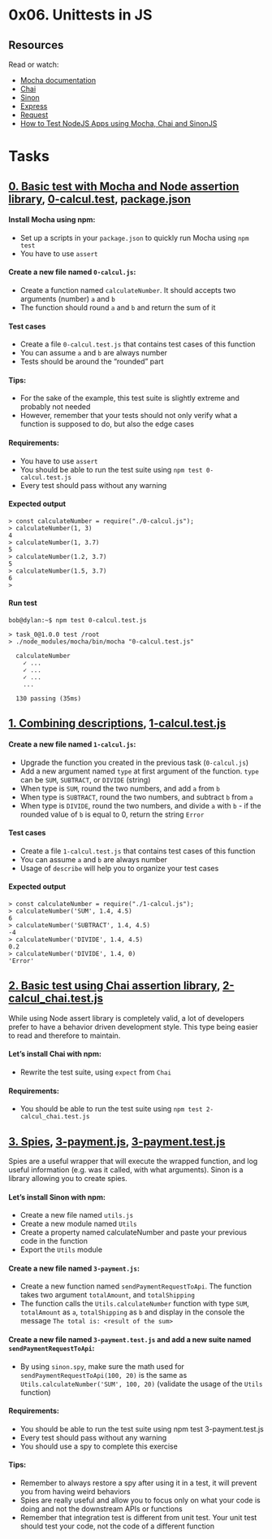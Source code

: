 # 0x06. Unittests in JS

## Resources
Read or watch:

* [Mocha documentation](https://mochajs.org/)
* [Chai](https://www.chaijs.com/api/)
* [Sinon](https://sinonjs.org/releases/v7.5.0/)
* [Express](https://expressjs.com/en/guide/routing.html)
* [Request](https://www.npmjs.com/package/request)
* [How to Test NodeJS Apps using Mocha, Chai and SinonJS](https://www.digitalocean.com/community/tutorials/how-to-test-nodejs-apps-using-mocha-chai-and-sinonjs)

# Tasks

## [0. Basic test with Mocha and Node assertion library](./0-calcul.js), [0-calcul.test](./0-calcul.test.js), [package.json](./package.json)
#### Install Mocha using npm:

* Set up a scripts in your `package.json` to quickly run Mocha using `npm test`
* You have to use `assert`
#### Create a new file named `0-calcul.js`:
* Create a function named `calculateNumber`. It should accepts two arguments (number) `a` and `b`
* The function should round `a` and `b` and return the sum of it
#### Test cases

* Create a file `0-calcul.test.js` that contains test cases of this function
* You can assume `a` and `b` are always number
* Tests should be around the “rounded” part
#### Tips:

* For the sake of the example, this test suite is slightly extreme and probably not needed
* However, remember that your tests should not only verify what a function is supposed to do, but also the edge cases
#### Requirements:

* You have to use `assert`
* You should be able to run the test suite using `npm test 0-calcul.test.js`
* Every test should pass without any warning

#### Expected output
```
> const calculateNumber = require("./0-calcul.js");
> calculateNumber(1, 3)
4
> calculateNumber(1, 3.7)
5
> calculateNumber(1.2, 3.7)
5
> calculateNumber(1.5, 3.7)
6
> 
```
#### Run test
```
bob@dylan:~$ npm test 0-calcul.test.js 

> task_0@1.0.0 test /root
> ./node_modules/mocha/bin/mocha "0-calcul.test.js"

  calculateNumber
    ✓ ...
    ✓ ...
    ✓ ...
    ...

  130 passing (35ms)
```

## [1. Combining descriptions](./1-calcul.js), [1-calcul.test.js](./1-calcul.test.js)
#### Create a new file named `1-calcul.js`:

* Upgrade the function you created in the previous task (`0-calcul.js`)
* Add a new argument named `type` at first argument of the function. `type` can be `SUM`, `SUBTRACT`, or `DIVIDE` (string)
* When type is `SUM`, round the two numbers, and add `a` from `b`
* When type is `SUBTRACT`, round the two numbers, and subtract `b` from `a`
* When type is `DIVIDE`, round the two numbers, and divide `a` with `b` - if the rounded value of `b` is equal to 0, return the string `Error`
#### Test cases

* Create a file `1-calcul.test.js` that contains test cases of this function
* You can assume `a` and `b` are always number
* Usage of `describe` will help you to organize your test cases

#### Expected output
```
> const calculateNumber = require("./1-calcul.js");
> calculateNumber('SUM', 1.4, 4.5)
6
> calculateNumber('SUBTRACT', 1.4, 4.5)
-4
> calculateNumber('DIVIDE', 1.4, 4.5)
0.2
> calculateNumber('DIVIDE', 1.4, 0)
'Error'
```

## [2. Basic test using Chai assertion library](./2-calcul_chai.js), [2-calcul_chai.test.js](./2-calcul_chai.test.js)
While using Node assert library is completely valid, a lot of developers prefer to have a behavior driven development style. This type being easier to read and therefore to maintain.

#### Let’s install Chai with npm:
* Rewrite the test suite, using `expect` from `Chai`
#### Requirements:

* You should be able to run the test suite using `npm test 2-calcul_chai.test.js`

## [3. Spies](./utils.js), [3-payment.js](./3-payment.js), [3-payment.test.js](./3-payment.test.js)
Spies are a useful wrapper that will execute the wrapped function, and log useful information (e.g. was it called, with what arguments). Sinon is a library allowing you to create spies.

#### Let’s install Sinon with npm:

* Create a new file named `utils.js`
* Create a new module named `Utils`
* Create a property named calculateNumber and paste your previous code in the function
* Export the `Utils` module
#### Create a new file named `3-payment.js`:
* Create a new function named `sendPaymentRequestToApi`. The function takes two argument `totalAmount`, and `totalShipping`
* The function calls the `Utils.calculateNumber` function with type `SUM`, `totalAmount` as `a`, `totalShipping` as `b` and display in the console the message `The total is: <result of the sum>`
#### Create a new file named `3-payment.test.js` and add a new suite named `sendPaymentRequestToApi`:
* By using `sinon.spy`, make sure the math used for `sendPaymentRequestToApi(100, 20)` is the same as `Utils.calculateNumber('SUM', 100, 20)` (validate the usage of the `Utils` function)
#### Requirements:
* You should be able to run the test suite using npm test 3-payment.test.js
* Every test should pass without any warning
* You should use a spy to complete this exercise
#### Tips:
* Remember to always restore a spy after using it in a test, it will prevent you from having weird behaviors
* Spies are really useful and allow you to focus only on what your code is doing and not the downstream APIs or functions
* Remember that integration test is different from unit test. Your unit test should test your code, not the code of a different function
